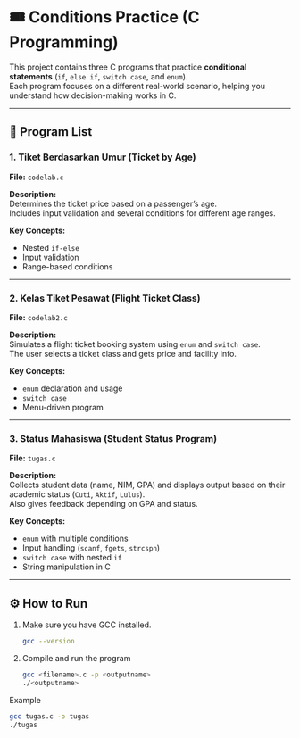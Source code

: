 # 🎟️ Conditions Practice (C Programming)

This project contains three C programs that practice **conditional statements** (`if`, `else if`, `switch case`, and `enum`).  
Each program focuses on a different real-world scenario, helping you understand how decision-making works in C.

---

## 🧩 Program List

### 1. **Tiket Berdasarkan Umur (Ticket by Age)**
**File:** `codelab.c`

**Description:**  
Determines the ticket price based on a passenger’s age.  
Includes input validation and several conditions for different age ranges.

**Key Concepts:**
- Nested `if-else`
- Input validation
- Range-based conditions

---

### 2. **Kelas Tiket Pesawat (Flight Ticket Class)**
**File:** `codelab2.c`

**Description:**  
Simulates a flight ticket booking system using `enum` and `switch case`.  
The user selects a ticket class and gets price and facility info.

**Key Concepts:**
- `enum` declaration and usage
- `switch case`
- Menu-driven program

---

### 3. **Status Mahasiswa (Student Status Program)**
**File:** `tugas.c`

**Description:**  
Collects student data (name, NIM, GPA) and displays output based on their academic status (`Cuti`, `Aktif`, `Lulus`).  
Also gives feedback depending on GPA and status.

**Key Concepts:**
- `enum` with multiple conditions
- Input handling (`scanf`, `fgets`, `strcspn`)
- `switch case` with nested `if`
- String manipulation in C

---

## ⚙️ How to Run

1. Make sure you have GCC installed.  
   ```bash
   gcc --version
   ```
   
2. Compile and run the program
   ```bash
   gcc <filename>.c -p <outputname>
   ./<outputname>
   ```
   
Example
   ```bash
   gcc tugas.c -o tugas
   ./tugas
   ``` 
